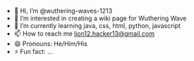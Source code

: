 - 👋 Hi, I’m @wuthering-waves-1213
- 👀 I’m interested in creating a wiki page for Wuthering Wave
- 🌱 I’m currently learning java, css, html, python, javascript
- 📫 How to reach me lion12.hacker13@gmail.com
- 😄 Pronouns: He/Him/His
- ⚡ Fun fact: ...

<!---
wuthering-waves-1213/wuthering-waves-1213 is a ✨ special ✨ repository because its `README.md` (this file) appears on your GitHub profile.
You can click the Preview link to take a look at your changes.
--->
